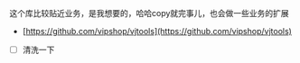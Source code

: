 这个库比较贴近业务，是我想要的，哈哈copy就完事儿，也会做一些业务的扩展
- [https://github.com/vipshop/vjtools](https://github.com/vipshop/vjtools)
- [ ] 清洗一下